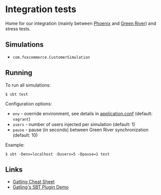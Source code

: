 # Integration tests

Home for our integration (mainly between [Phoenix](https://github.com/FoxComm/phoenix-scala) and [Green River](https://github.com/FoxComm/green-river)) and stress tests.

## Simulations

* `com.foxcommerce.CustomerSimulation`

## Running

To run all simulations:

    $ sbt test

Configuration options:

* `env` - override environment, see details in [application.conf](src/test/resources/application.conf) (default: `vagrant`)
* `users` - number of users injected per simulation (default: 1)
* `pause` - pause (in seconds) between Green River synchronization (default: 10)

Example:

    $ sbt -Denv=localhost -Dusers=5 -Dpause=1 test

## Links

* [Gatling Cheat Sheet](http://gatling.io/#/cheat-sheet/2.1.7)
* [Gatling's SBT Plugin Demo](https://github.com/gatling/gatling-sbt-plugin-demo)